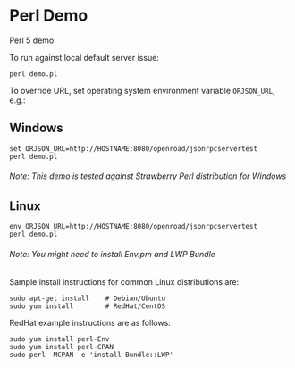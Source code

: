 # Perl Demo

Perl 5 demo.

To run against local default server issue:

    perl demo.pl

To override URL, set operating system environment variable `ORJSON_URL`, e.g.:

## Windows
    
	set ORJSON_URL=http://HOSTNAME:8080/openroad/jsonrpcservertest
    perl demo.pl

###### Note: This demo is tested against Strawberry Perl distribution for Windows

## Linux

    env ORJSON_URL=http://HOSTNAME:8080/openroad/jsonrpcservertest 
	perl demo.pl

###### Note: You might need to install Env.pm and LWP Bundle

Sample install instructions for common Linux distributions are:

    sudo apt-get install   	# Debian/Ubuntu
    sudo yum install   		# RedHat/CentOS
	
RedHat example instructions are as follows:
	
	sudo yum install perl-Env
	sudo yum install perl-CPAN
	sudo perl -MCPAN -e 'install Bundle::LWP'